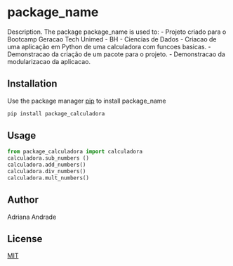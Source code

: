 # package_name

Description. 
The package package_name is used to:
	- Projeto criado para o Bootcamp Geracao Tech Unimed - BH - Ciencias de Dados
	- Criacao de uma aplicação em Python de uma calculadora com funcoes basicas.
	- Demonstracao da criação de um pacote para o projeto.
	- Demonstracao da modularizacao da aplicacao.

## Installation

Use the package manager [pip](https://pip.pypa.io/en/stable/) to install package_name

```bash
pip install package_calculadora
```

## Usage

```python
from package_calculadora import calculadora
calculadora.sub_numbers ()
calculadora.add_numbers()
calculadora.div_numbers()
calculadora.mult_numbers()
```

## Author
Adriana Andrade

## License
[MIT](https://choosealicense.com/licenses/mit/)
